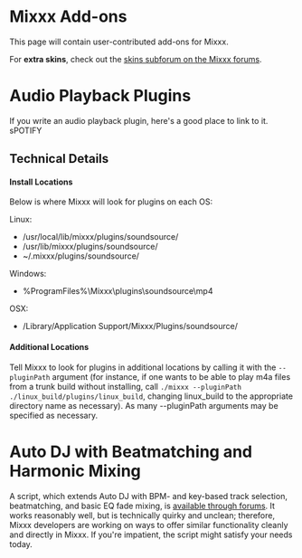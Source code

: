 # Mixxx Add-ons

This page will contain user-contributed add-ons for Mixxx.

For **extra skins**, check out the [skins subforum on the Mixxx
forums](http://mixxx.org/forums/viewforum.php?f=8).

# Audio Playback Plugins

If you write an audio playback plugin, here's a good place to link to
it. sPOTIFY

## Technical Details

#### Install Locations

Below is where Mixxx will look for plugins on each OS:

Linux:

  - /usr/local/lib/mixxx/plugins/soundsource/
  - /usr/lib/mixxx/plugins/soundsource/
  - \~/.mixxx/plugins/soundsource/

Windows:

  - %ProgramFiles%\\Mixxx\\plugins\\soundsource\\mp4

OSX:

  - /Library/Application Support/Mixxx/Plugins/soundsource/

#### Additional Locations

Tell Mixxx to look for plugins in additional locations by calling it
with the `--pluginPath` argument (for instance, if one wants to be able
to play m4a files from a trunk build without installing, call `./mixxx
--pluginPath ./linux_build/plugins/linux_build`, changing linux\_build
to the appropriate directory name as necessary). As many --pluginPath
arguments may be specified as necessary.

# Auto DJ with Beatmatching and Harmonic Mixing

A script, which extends Auto DJ with BPM- and key-based track selection,
beatmatching, and basic EQ fade mixing, is [available through
forums](https://www.mixxx.org/forums/viewtopic.php?f=7&t=8318&p=34531#p34531).
It works reasonably well, but is technically quirky and unclean;
therefore, Mixxx developers are working on ways to offer similar
functionality cleanly and directly in Mixxx. If you're impatient, the
script might satisfy your needs today.
